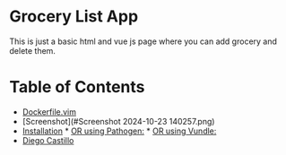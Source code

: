 # Grocery List App
This is just a basic html and vue js page where you can add grocery and delete them.


Table of Contents
=================

  * [Dockerfile.vim](#dockerfilevim)
  * [Screenshot](#Screenshot 2024-10-23 140257.png)
  * [Installation](#installation)
        * [OR using Pathogen:](#or-using-pathogen)
        * [OR using Vundle:](#or-using-vundle)
  * [Diego Castillo](#license)
